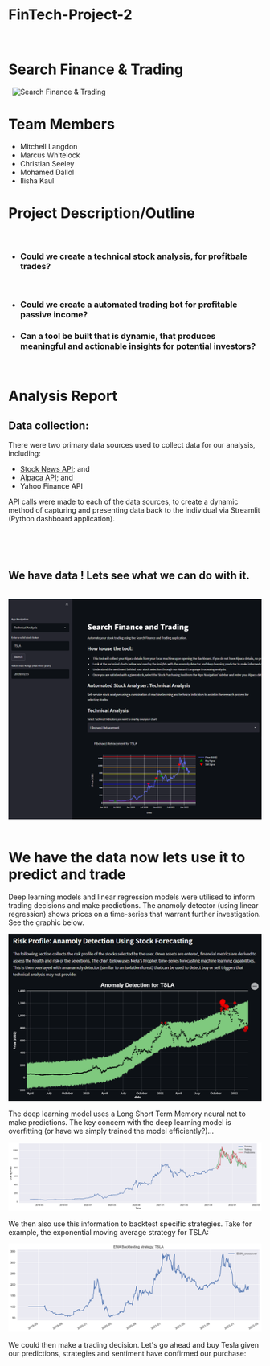 # FinTech-Project-2
​
# Search Finance & Trading
​
​
![Search Finance & Trading](https://media.istockphoto.com/vectors/abstract-financial-chart-with-bulls-and-bear-in-stock-market-on-white-vector-id1160947231?k=20&m=1160947231&s=612x612&w=0&h=4EJe2IE2N8YBz8-Q3lU4YfqoC44CSeJH7NzJ80VOvHU=)
​
# Team Members
- Mitchell Langdon 
- Marcus Whitelock
- Christian Seeley 
- Mohamed Dallol 
- Ilisha Kaul
​
# Project Description/Outline
​
- ### Could we create a technical stock analysis, for profitbale trades?
​
- ### Could we create a automated trading bot for profitable passive income?

- ### Can a tool be built that is dynamic, that produces meaningful and actionable insights for potential investors?
​
​
# Analysis Report
## Data collection:

There were two primary data sources used to collect data for our analysis, including:
 * [Stock News API](https://stocknewsapi.com/); and 
 * [Alpaca API](https://app.alpaca.markets/brokerage/new-account/overview); and
 * Yahoo Finance API

 API calls were made to each of the data sources, to create a dynamic method of capturing and presenting data back to the individual via Streamlit (Python dashboard application).


​
​
 
​
## We have data ! Lets see what we can do with it.
​ ![API Call Using our application](Images_readme/Search_Finance.gif)
​
​
​
​
# We have the data now lets use it to predict and trade

Deep learning models and linear regression models were utilised to inform trading decisions and make predictions. The anamoly detector (using linear regression) shows prices on a time-series that warrant further investigation. See the graphic below.

![API Call Using our application](Images_readme/Anomaly.gif)


The deep learning model uses a Long Short Term Memory neural net to make predictions. The key concern with the deep learning model is overfitting (or have we simply trained the model efficiently?)... 

![API Call Using our application](Images_readme/Neural_Net.png)

We then also use this information to backtest specific strategies. Take for example, the exponential moving average strategy for TSLA:

![API Call Using our application](Images_readme/Backtesting.png)

We could then make a trading decision. Let's go ahead and buy Tesla given our predictions, strategies and sentiment have confirmed our purchase:
​













